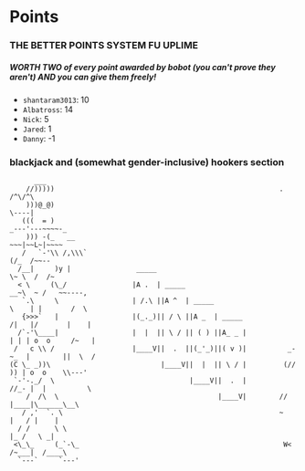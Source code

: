 # Points
### THE BETTER POINTS SYSTEM FU UPLIME
##### WORTH TWO of every point awarded by bobot (you can't prove they aren't) AND you can give them freely!

  * `shantaram3013`: 10
  * `Albatross`: 14
  * `Nick`: 5
  * `Jared`: 1
  * `Danny`: -1

### blackjack and (somewhat gender-inclusive) hookers section

```
      ___                                               
    //)))))                                                       .        /^\/^\ 
    )))@_@)                                                                \----| 
   (((  = )                                                            _---'---~~~~-_
    ))) -(_   __                                                        ~~~|~~L~|~~~~
   /   `-'\\ /,\\\`                                                       (/_  /~~--
  /__|     )y |                _____                                    \~ \  /  /~
  < \     (\_/                |A .  | _____                           __~\  ~ /   ~~----,
   `.\     \                  | /.\ ||A ^  | _____                    \    | |       /  \
   {>>>`   |                  |(_._)|| / \ ||A _  | _____             /|   |/       |    |  
  /`-'\____|                  |  |  || \ / || ( ) ||A_ _ |            | | | o  o     /~   |            
 /   c \\ /                   |____V||  .  ||(_'_)||( v )|          _-~_  |        ||  \  /                  
(C \_ _))\                           |____V||  |  || \ / |         (// )) | o  o    \\---'                    
 `-'-._/  \                                 |____V||  .  |         //_- |  |          \                   
    /  /\  \                                       |____V|        //   |____|\______\__\                   
   / ,'  `. \                                                     ~      |   / |    | 
  / /      \ \                                                           |_ /   \ _| 
 <\_\_     (_`-\_                                                  W<  /~___|  /____\
  `---`     `---'                                     
                   

```
